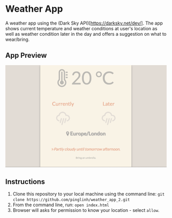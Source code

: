# Weather App

A weather app using the (Dark Sky API)[https://darksky.net/dev/]. The app shows current temperature and weather conditions at user's location as well as weather condition later in the day and offers a suggestion on what to wear/bring.

## App Preview

![app_preview](app_preview.png)

## Instructions

1. Clone this repository to your local machine using the command line:
    `git clone https://github.com/pinglinh/weather_app_2.git`
2. From the command line, run:
    `open index.html`
3. Browser will asks for permission to know your location - select `allow`.


